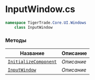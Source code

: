 
# InputWindow.cs
```csharp
namespace TigerTrade.Core.UI.Windows  
    class InputWindow
```

### Методы
| Название | Описание |
| --- | --- |
| [`InitializeComponent`](./Методы/InitializeComponent.md) | *Описание* |
| [`InputWindow`](./Методы/InputWindow.md) | *Описание* |
